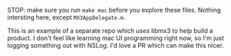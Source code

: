STOP: make sure you run `make mac` before you explore these files.
Nothing intersting here, except `MX3AppDelegate.m`.

This is an example of a separate repo which _uses_ libmx3 to help build a product.  I don't feel like learning
mac UI programming right now, so I'm just logging something out with NSLog.  I'd love a PR which can make this nicer.
